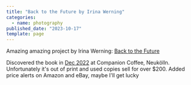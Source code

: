 ```yaml
---
title: "Back to the Future by Irina Werning"
categories:
  - name: photography
published_date: "2023-10-17"
template: page
---
```


Amazing amazing project by Irina Werning: [Back to the Future](https://irinawerning.com/back-to-the-future/)

Discovered the book in [Dec 2022](https://clarale.com/posts/21-berlin-post-christmas/) at Companion Coffee, Neukölln. Unfortunately it's out of print and used copies sell for over $200. Added price alerts on Amazon and eBay, maybe I'll get lucky
